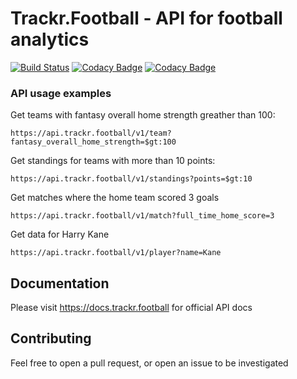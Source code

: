 # Trackr.Football - API for football analytics

[![Build Status](https://travis-ci.com/diogofernandesc/trackr-football.svg?token=x7VLopamuyuGkPY4StCA&branch=master)](https://travis-ci.com/diogofernandesc/trackr-football) [![Codacy Badge](https://api.codacy.com/project/badge/Grade/3ecfcb2b0f1040b48fa69a13f81a34f3)](https://www.codacy.com?utm_source=github.com&amp;utm_medium=referral&amp;utm_content=diogofernandesc/trackr-football&amp;utm_campaign=Badge_Grade) [![Codacy Badge](https://api.codacy.com/project/badge/Coverage/3ecfcb2b0f1040b48fa69a13f81a34f3)](https://www.codacy.com?utm_source=github.com&amp;utm_medium=referral&amp;utm_content=diogofernandesc/trackr-football&amp;utm_campaign=Badge_Coverage)

### API usage examples
Get teams with fantasy overall home strength greather than 100:
```
https://api.trackr.football/v1/team?fantasy_overall_home_strength=$gt:100
```

Get standings for teams with more than 10 points:
```
https://api.trackr.football/v1/standings?points=$gt:10
```

Get matches where the home team scored 3 goals
```
https://api.trackr.football/v1/match?full_time_home_score=3
```

Get data for Harry Kane
```
https://api.trackr.football/v1/player?name=Kane
```

## Documentation
Please visit https://docs.trackr.football for official API docs
## Contributing
Feel free to open a pull request, or open an issue to be investigated
